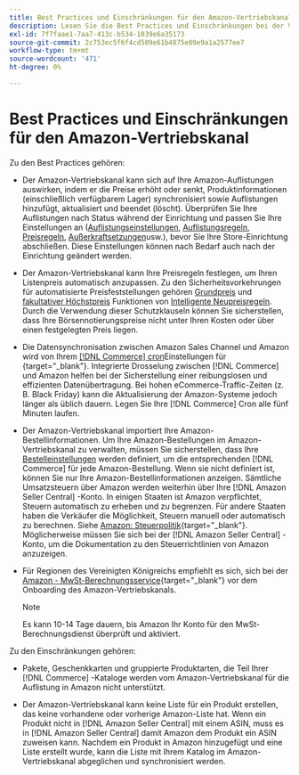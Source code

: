 ```yaml
---
title: Best Practices und Einschränkungen für den Amazon-Vertriebskanal
description: Lesen Sie die Best Practices und Einschränkungen bei der Verwendung des Amazon-Vertriebskanals für Adobe Commerce und Magento Open Source.
exl-id: 7f7faae1-7aa7-413c-b534-1039e6a35173
source-git-commit: 2c753ec5f6f4cd509e61b4875e09e9a1a2577ee7
workflow-type: tm+mt
source-wordcount: '471'
ht-degree: 0%

---
```


# Best Practices und Einschränkungen für den Amazon-Vertriebskanal

Zu den Best Practices gehören:

- Der Amazon-Vertriebskanal kann sich auf Ihre Amazon-Auflistungen auswirken, indem er die Preise erhöht oder senkt, Produktinformationen (einschließlich verfügbarem Lager) synchronisiert sowie Auflistungen hinzufügt, aktualisiert und beendet (löscht). Überprüfen Sie Ihre Auflistungen nach Status während der Einrichtung und passen Sie Ihre Einstellungen an ([Auflistungseinstellungen](./listing-settings.md), [Auflistungsregeln](./listing-rules.md), [Preisregeln](./pricing-products.md), [Außerkraftsetzungen](./overrides.md)usw.), bevor Sie Ihre Store-Einrichtung abschließen. Diese Einstellungen können nach Bedarf auch nach der Einrichtung geändert werden.

- Der Amazon-Vertriebskanal kann Ihre Preisregeln festlegen, um Ihren Listenpreis automatisch anzupassen. Zu den Sicherheitsvorkehrungen für automatisierte Preisfeststellungen gehören [Grundpreis](./floor-price.md) und [fakultativer Höchstpreis](./optional-ceiling-price.md) Funktionen von [Intelligente Neupreisregeln](./intelligent-repricing-rules.md). Durch die Verwendung dieser Schutzklauseln können Sie sicherstellen, dass Ihre Börsennotierungspreise nicht unter Ihren Kosten oder über einen festgelegten Preis liegen.

- Die Datensynchronisation zwischen Amazon Sales Channel und Amazon wird von Ihrem [[!DNL Commerce] cron](https://docs.magento.com/user-guide/system/cron.html)Einstellungen für {target=&quot;_blank&quot;}. Integrierte Drosselung zwischen [!DNL Commerce] und Amazon helfen bei der Sicherstellung einer reibungslosen und effizienten Datenübertragung. Bei hohen eCommerce-Traffic-Zeiten (z. B. Black Friday) kann die Aktualisierung der Amazon-Systeme jedoch länger als üblich dauern. Legen Sie Ihre [!DNL Commerce] Cron alle fünf Minuten laufen.

- Der Amazon-Vertriebskanal importiert Ihre Amazon-Bestellinformationen. Um Ihre Amazon-Bestellungen im Amazon-Vertriebskanal zu verwalten, müssen Sie sicherstellen, dass Ihre [Bestelleinstellungen](./order-settings.md) werden definiert, um die entsprechenden [!DNL Commerce] für jede Amazon-Bestellung. Wenn sie nicht definiert ist, können Sie nur Ihre Amazon-Bestellinformationen anzeigen. Sämtliche Umsatzsteuern über Amazon werden weiterhin über Ihre [!DNL Amazon Seller Central] -Konto. In einigen Staaten ist Amazon verpflichtet, Steuern automatisch zu erheben und zu begrenzen. Für andere Staaten haben die Verkäufer die Möglichkeit, Steuern manuell oder automatisch zu berechnen. Siehe [Amazon: Steuerpolitik](https://sellercentral.amazon.com/gp/help/external/help.html?itemID=200405820&amp;language=en_US/){target=&quot;_blank&quot;}. Möglicherweise müssen Sie sich bei der [!DNL Amazon Seller Central] -Konto, um die Dokumentation zu den Steuerrichtlinien von Amazon anzuzeigen.

- Für Regionen des Vereinigten Königreichs empfiehlt es sich, sich bei der [Amazon - MwSt-Berechnungsservice](https://sell.amazon.co.uk/learn/vat-resources/){target=&quot;_blank&quot;} vor dem Onboarding des Amazon-Vertriebskanals.


   >[!NOTE]
   >
   >Es kann 10-14 Tage dauern, bis Amazon Ihr Konto für den MwSt-Berechnungsdienst überprüft und aktiviert.

Zu den Einschränkungen gehören:

- Pakete, Geschenkkarten und gruppierte Produktarten, die Teil Ihrer [!DNL Commerce] -Kataloge werden vom Amazon-Vertriebskanal für die Auflistung in Amazon nicht unterstützt.

- Der Amazon-Vertriebskanal kann keine Liste für ein Produkt erstellen, das keine vorhandene oder vorherige Amazon-Liste hat. Wenn ein Produkt nicht in [!DNL Amazon Seller Central] mit einem ASIN, muss es in [!DNL Amazon Seller Central] damit Amazon dem Produkt ein ASIN zuweisen kann. Nachdem ein Produkt in Amazon hinzugefügt und eine Liste erstellt wurde, kann die Liste mit Ihrem Katalog im Amazon-Vertriebskanal abgeglichen und synchronisiert werden.
